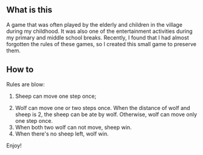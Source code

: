 ## What is this
A game that was often played by the elderly and children in the village during my childhood. It was also one of the entertainment activities during my primary and middle school breaks. Recently, I found that I had almost forgotten the rules of these games, so I created this small game to preserve them. 

## How to
Rules are blow: 
1. Sheep can move one step once; </p>
2. Wolf can move one or two steps once. When the distance of wolf and sheep is 2, the sheep can be ate by wolf. Otherwise, wolf can move only one step once. 
3. When both two wolf can not move, sheep win. 
4. When there's no sheep left, wolf win.  

Enjoy! 
